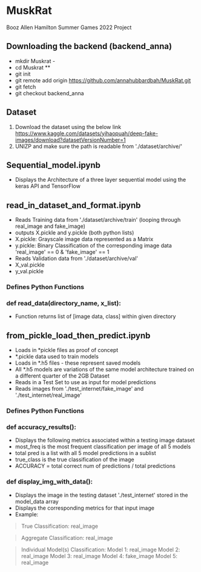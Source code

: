 # MuskRat
Booz Allen Hamilton Summer Games 2022 Project 
## Downloading the backend (backend_anna)
* mkdir Muskrat -
* cd Muskrat
**
* git init
* git remote add origin https://github.com/annahubbardbah/MuskRat.git
* git fetch
* git checkout backend_anna
## Dataset 
1. Download the dataset using the below link
https://www.kaggle.com/datasets/yihaopuah/deep-fake-images/download?datasetVersionNumber=1
2. UNIZP and make sure the path is readable from './dataset/archive/'
## Sequential_model.ipynb
* Displays the Architecture of a three layer sequential model using the keras API and TensorFlow 
## read_in_dataset_and_format.ipynb
* Reads Training data from './dataset/archive/train' (looping through real_image and fake_image)
* outputs X.pickle and y.pickle (both python lists)
* X.pickle: Grayscale image data represented as a Matrix
* y.pickle: Binary Classification of the corresponding image data 'real_image' == 0 & 'fake_image' == 1
* Reads Validation data from './dataset/archive/val' 
* X_val.pickle
* y_val.pickle
### Defines Python Functions 
### def read_data(directory_name, x_list):
* Function returns list of [image data, class]  within given directory 
## from_pickle_load_then_predict.ipynb
* Loads in *pickle files as proof of concept 
* *.pickle data used to train models 
* Loads in *.h5 files - these represent saved models
* All *.h5 models are variations of the same model architecture trained on a different quarter of the 2GB Dataset
* Reads in a Test Set to use as input for model predictions
* Reads images from './test_internet/fake_image' and './test_internet/real_image'
### Defines Python Functions 
### def accuracy_results():
* Displays the following metrics associated within a testing image dataset
* most_freq is the most frequent classification per image of all 5 models
* total pred is a list with all 5 model predictions in a sublist
* true_class is the true classification of the image
* ACCURACY = total correct num of predictions / total predictions
### def display_img_with_data(): 
* Displays the image in the testing dataset './test_internet' stored in the model_data array 
* Displays the corresponding metrics for that input image 
* Example:

> True Classification: 
> real_image

> Aggregate Classification: 
> real_image

> Individual Model(s) Classification: 
> Model 1: real_image
> Model 2: real_image
> Model 3: real_image
> Model 4: fake_image
> Model 5: real_image